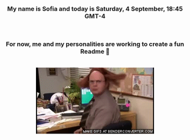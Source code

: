 


<div align="center">
<h3 >My name is Sofia and today is Saturday, 4 September, 18:45 GMT-4</h3><br>
<h3 >For now, me and my personalities are working to create a fun Readme 👋
</h3><br>
<img src='img/dwight.gif' alt='working...'/>
</div>
